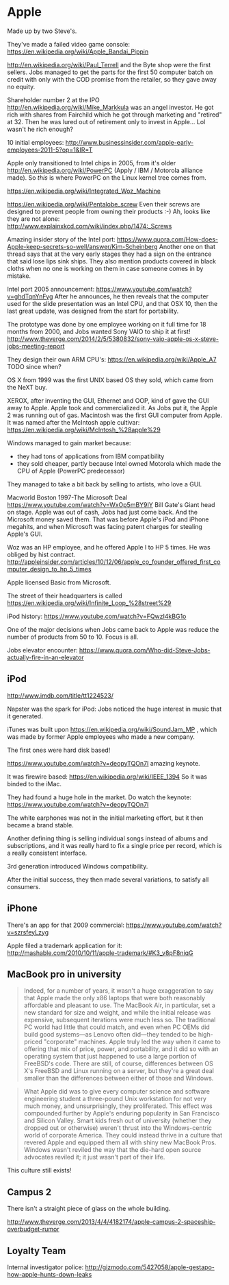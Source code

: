 # Apple

Made up by two Steve's.

They've made a failed video game console: <https://en.wikipedia.org/wiki/Apple_Bandai_Pippin>

<http://en.wikipedia.org/wiki/Paul_Terrell> and the Byte shop were the first sellers. Jobs managed to get the parts for the first 50 computer batch on credit with only with the COD promise from the retailer, so they gave away no equity.

Shareholder number 2 at the IPO <http://en.wikipedia.org/wiki/Mike_Markkula> was an angel investor. He got rich with shares from Fairchild which he got through marketing and "retired" at 32. Then he was lured out of retirement only to invest in Apple... Lol wasn't he rich enough?

10 initial employees: <http://www.businessinsider.com/apple-early-employees-2011-5?op=1&IR=T>

Apple only transitioned to Intel chips in 2005, from it's older <http://en.wikipedia.org/wiki/PowerPC> (Apply / IBM / Motorola alliance made). So *this* is where PowerPC on the Linux kernel tree comes from.

<https://en.wikipedia.org/wiki/Integrated_Woz_Machine>

<https://en.wikipedia.org/wiki/Pentalobe_screw> Even their screws are designed to prevent people from owning their products :-) Ah, looks like they are not alone: <http://www.explainxkcd.com/wiki/index.php/1474:_Screws>

Amazing insider story of the Intel port: <https://www.quora.com/How-does-Apple-keep-secrets-so-well/answer/Kim-Scheinberg> Another one on that thread says that at the very early stages they had a sign on the entrance that said lose lips sink ships. They also mention products covered in black cloths when no one is working on them in case someone comes in by mistake.

Intel port 2005 announcement: <https://www.youtube.com/watch?v=ghdTqnYnFyg> After he announces, he then reveals that the computer used for the slide presentation was an Intel CPU, and that OSX 10, then the last great update, was designed from the start for portability.

The prototype was done by one employee working on it full time for 18 months from 2000, and Jobs wanted Sony VAIO to ship it at first! <http://www.theverge.com/2014/2/5/5380832/sony-vaio-apple-os-x-steve-jobs-meeting-report>

They design their own ARM CPU's: <https://en.wikipedia.org/wiki/Apple_A7> TODO since when?

OS X from 1999 was the first UNIX based OS they sold, which came from the NeXT buy.

XEROX, after inventing the GUI, Ethernet and OOP, kind of gave the GUI away to Apple. Apple took and commercialized it. As Jobs put it, the Apple 2 was running out of gas. Macintosh was the first GUI computer from Apple. It was named after the McIntosh apple cultivar: <https://en.wikipedia.org/wiki/McIntosh_%28apple%29>

Windows managed to gain market because:

- they had tons of applications from IBM compatibility
- they sold cheaper, partly because Intel owned Motorola which made the CPU of Apple (PowerPC predecessor)

They managed to take a bit back by selling to artists, who love a GUI.

Macworld Boston 1997-The Microsoft Deal <https://www.youtube.com/watch?v=WxOp5mBY9IY> Bill Gate's Giant head on stage. Apple was out of cash, Jobs had just come back. And the Microsoft money saved them. That was before Apple's iPod and iPhone megahits, and when Microsoft was facing patent charges for stealing Apple's GUI.

Woz was an HP employee, and he offered Apple I to HP 5 times. He was obliged by hist contract. <http://appleinsider.com/articles/10/12/06/apple_co_founder_offered_first_computer_design_to_hp_5_times>

Apple licensed Basic from Microsoft.

The street of their headquarters is called <https://en.wikipedia.org/wiki/Infinite_Loop_%28street%29>

iPod history: <https://www.youtube.com/watch?v=FQwzI4kBG1o>

One of the major decisions when Jobs came back to Apple was reduce the number of products from 50 to 10. Focus is all.

Jobs elevator encounter: <https://www.quora.com/Who-did-Steve-Jobs-actually-fire-in-an-elevator>

## iPod

<http://www.imdb.com/title/tt1224523/>

Napster was the spark for iPod: Jobs noticed the huge interest in music that it generated.

iTunes was built upon https://en.wikipedia.org/wiki/SoundJam_MP , which was made by former Apple employees who made a new company.

The first ones were hard disk based!

<https://www.youtube.com/watch?v=deopyTQOn7I> amazing keynote.

It was firewire based: <https://en.wikipedia.org/wiki/IEEE_1394> So it was binded to the iMac.

They had found a huge hole in the market. Do watch the keynote: <https://www.youtube.com/watch?v=deopyTQOn7I>

The white earphones was not in the initial marketing effort, but it then became a brand stable.

Another defining thing is selling individual songs instead of albums and subscriptions, and it was really hard to fix a single price per record, which is a really consistent interface.

3rd generation introduced Windows compatibility.

After the initial success, they then made several variations, to satisfy all consumers.

## iPhone

There's an app for that 2009 commercial: <https://www.youtube.com/watch?v=szrsfeyLzyg>

Apple filed a trademark application for it: <http://mashable.com/2010/10/11/apple-trademark/#K3_v8pF8niqG>

## MacBook pro in university

> Indeed, for a number of years, it wasn't a huge exaggeration to say that Apple made the only x86 laptops that were both reasonably affordable and pleasant to use. The MacBook Air, in particular, set a new standard for size and weight, and while the initial release was expensive, subsequent iterations were much less so. The traditional PC world had little that could match, and even when PC OEMs did build good systems—as Lenovo often did—they tended to be high-priced "corporate" machines. Apple truly led the way when it came to offering that mix of price, power, and portability, and it did so with an operating system that just happened to use a large portion of FreeBSD's code. There are still, of course, differences between OS X's FreeBSD and Linux running on a server, but they're a great deal smaller than the differences between either of those and Windows.

> What Apple did was to give every computer science and software engineering student a three-pound Unix workstation for not very much money, and unsurprisingly, they proliferated. This effect was compounded further by Apple's enduring popularity in San Francisco and Silicon Valley. Smart kids fresh out of university (whether they dropped out or otherwise) weren't thrust into the Windows-centric world of corporate America. They could instead thrive in a culture that revered Apple and equipped them all with shiny new MacBook Pros. Windows wasn't reviled the way that the die-hard open source advocates reviled it; it just wasn't part of their life.

This culture still exists!

## Campus 2

There isn't a straight piece of glass on the whole building.

<http://www.theverge.com/2013/4/4/4182174/apple-campus-2-spaceship-overbudget-rumor>

## Loyalty Team

Internal investigator police: <http://gizmodo.com/5427058/apple-gestapo-how-apple-hunts-down-leaks>
